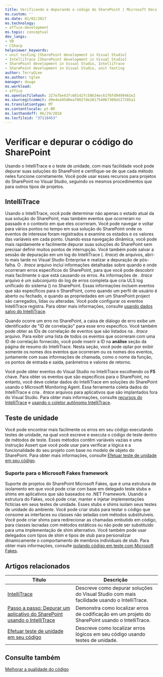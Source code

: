 ```yaml
---
title: Verificando e depurando o código do SharePoint | Microsoft Docs
ms.custom: ''
ms.date: 02/02/2017
ms.technology:
- office-development
ms.topic: conceptual
dev_langs:
- VB
- CSharp
helpviewer_keywords:
- unit testing [SharePoint development in Visual Studio]
- IntelliTrace [SharePoint development in Visual Studio]
- SharePoint development in Visual Studio, IntelliTrace
- SharePoint development in Visual Studio, unit testing
author: TerryGLee
ms.author: tglee
manager: douge
ms.workload:
- office
ms.openlocfilehash: 327e7be43fc60142fc50634ec61f6fd9499461e2
ms.sourcegitcommit: d9e4ea95d0ea70827de281754067309a517205a1
ms.translationtype: MT
ms.contentlocale: pt-BR
ms.lasthandoff: 06/29/2018
ms.locfileid: "37118453"
---
```

# <a name="verify-and-debug-sharepoint-code"></a>Verificar e depurar o código do SharePoint
Usando o IntelliTrace e o teste de unidade, com mais facilidade você pode depurar suas soluções do SharePoint e certifique-se de que cada método neles funcione corretamente. Você pode usar esses recursos para projetos do SharePoint no Visual Studio, seguindo os mesmos procedimentos que para outros tipos de projetos.

## <a name="intellitrace"></a>IntelliTrace
Usando o IntelliTrace, você pode determinar não apenas o estado atual da sua solução do SharePoint, mas também eventos que ocorreram no passado e o contexto em que eles ocorreram. Você pode navegar e voltar para vários pontos no tempo em sua solução do SharePoint onde os eventos de interesse foram registrados e examine os estados e os valores das variáveis em cada ponto. Usando essa navegação dinâmica, você pode mais rapidamente e facilmente depurar suas soluções do SharePoint sem precisar definir muitos pontos de interrupção. Você também pode salvar a sessão de depuração em um log do IntelliTrace (*. itrace*) de arquivos, abri-lo mais tarde no Visual Studio Enterprise e realizar a depuração de pós-falha. O *. itrace* arquivo inclui informações detalhadas sobre quando e onde ocorreram erros específicos do SharePoint, para que você pode descobrir mais facilmente o que está causando os erros. As informações de *. itrace* arquivo é um subconjunto do log de erros completa que cria ULS log unificado do sistema () no SharePoint. Essas informações incluem eventos que são específicos para o SharePoint, como quando um perfil de usuário é aberto ou fechado, e quando as propriedades em um SharePoint project são carregados, lidas ou alteradas. Você pode configurar os eventos IntelliTrace registra. Para obter mais informações, consulte [usando dados salvo do IntelliTrace](/visualstudio/debugger/using-saved-intellitrace-data).

Quando ocorre um erro no SharePoint, a caixa de diálogo de erro exibe um identificador de "ID de correlação" para esse erro específico. Você também pode obter as IDs de correlação de eventos que são listados na *. itrace* arquivo. Para exibir uma lista de todos os eventos que ocorreram com uma ID de correlação fornecido, você pode inserir a ID na **análise** seção da página de resumo do IntelliTrace. Nesta seção, você pode optar por exibir somente os nomes dos eventos que ocorreram ou os nomes dos eventos, juntamente com suas informações de chamada, como o nome da função, os pontos de entrada e saída, parâmetros e valores de retorno.

Você pode obter eventos do Visual Studio no IntelliTrace escolhendo os **F5** chave. Para obter os eventos que são específicos para o SharePoint, no entanto, você deve coletar dados do IntelliTrace em soluções do SharePoint usando o Microsoft Monitoring Agent. Essa ferramenta coleta dados do IntelliTrace e cria *. itrace* arquivos para aplicativos que são implantados fora do Visual Studio. Para obter mais informações, consulte [recursos do IntelliTrace](/visualstudio/debugger/intellitrace-features) e [usando o coletor autônomo IntelliTrace](/visualstudio/debugger/using-the-intellitrace-stand-alone-collector).

## <a name="unit-test"></a>Teste de unidade
Você pode encontrar mais facilmente os erros em seu código executando testes de unidade, na qual você escreve e executa o código de teste dentro de métodos de teste. Esses métodos contêm variáveis vazias e uma instrução Assert que você pode usar para verificar a lógica e a funcionalidade do seu projeto com base no modelo de objeto do SharePoint. Para obter mais informações, consulte [Efetuar teste de unidade em seu código](/visualstudio/test/unit-test-your-code).

### <a name="support-for-microsoft-fakes-framework"></a>Suporte para o Microsoft Fakes framework
Suporte de projetos do SharePoint Microsoft Fakes, que é uma estrutura de isolamento em que você pode criar com base em delegado teste stubs e shims em aplicativos que são baseados no .NET Framework. Usando a estrutura do Fakes, você pode criar, manter e injetar implementações fictícias em seus testes de unidade. Esses stubs e shims isolam seus testes de unidade do ambiente. Você pode criar stubs para testar o código que consome as interfaces ou classes não seladas com métodos substituíveis. Você pode criar shims para redirecionar as chamadas embutido em código, para classes lacradas com métodos estáticos ou não pode ser substituído para uma implementação de shim alternativo. Você também pode usar delegados com tipos de shim e tipos de stub para personalizar dinamicamente o comportamento de membros individuais de stub. Para obter mais informações, consulte [isolando código em teste com Microsoft Fakes](/visualstudio/test/isolating-code-under-test-with-microsoft-fakes).

## <a name="related-articles"></a>Artigos relacionados

|Título|Descrição|
|-----------|-----------------|
|[IntelliTrace](/visualstudio/debugger/intellitrace)|Descreve como depurar soluções do Visual Studio com mais facilidade usando o IntelliTrace.|
|[Passo a passo: Depurar um aplicativo do SharePoint usando o IntelliTrace](../sharepoint/walkthrough-debugging-a-sharepoint-application-by-using-intellitrace.md)|Demonstra como localizar erros de codificação em um projeto do SharePoint usando o IntelliTrace.|
|[Efetuar teste de unidade em seu código](/visualstudio/test/unit-test-your-code)|Descreve como localizar erros lógicos em seu código usando testes de unidade.|

## <a name="see-also"></a>Consulte também
[Melhorar a qualidade do código](/visualstudio/test/improve-code-quality)
